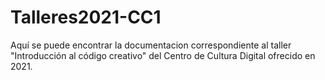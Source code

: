 # Talleres2021-CC1

Aquí se puede encontrar la documentacion correspondiente al taller "Introducción al código creativo" del Centro de Cultura Digital ofrecido en 2021. 


